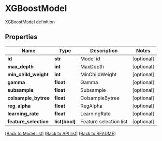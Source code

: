 # XGBoostModel

XGBoostModel definition
## Properties
Name | Type | Description | Notes
------------ | ------------- | ------------- | -------------
**id** | **str** | Model id | [optional] 
**max_depth** | **int** | MaxDepth | [optional] 
**min_child_weight** | **int** | MinChildWeight | [optional] 
**gamma** | **float** | Gamma | [optional] 
**subsample** | **float** | Subsample | [optional] 
**colsample_bytree** | **float** | ColsampleBytree | [optional] 
**reg_alpha** | **float** | RegAlpha | [optional] 
**learning_rate** | **float** | LearningRate | [optional] 
**feature_selection** | **list[bool]** | Feature selection list | [optional] 

[[Back to Model list]](../README.md#documentation-for-models) [[Back to API list]](../README.md#documentation-for-api-endpoints) [[Back to README]](../README.md)


